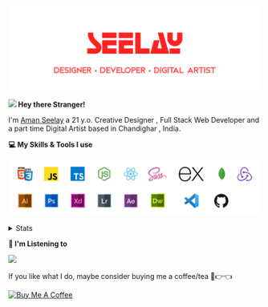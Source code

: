 [![banner](./images/seelay.svg)](https://seelay.in)

**<img src="https://media.giphy.com/media/hvRJCLFzcasrR4ia7z/giphy.gif" width="25px"> Hey there Stranger!**

I'm [Aman Seelay](https://seelay.in) a 21 y.o. Creative Designer , Full Stack Web Developer and a part time Digital Artist based in Chandighar , India.

**💻 My Skills & Tools I use**

[![banner](./images/skills&tools.svg)](https://seelay.in)

<details>
  <summary>Stats</summary>

---

<!--START_SECTION:waka-->
![Profile Views](http://img.shields.io/badge/Profile%20Views-7-blue)

**🐱 My Github Data** 

> 🏆 501 Contributions in the Year 2021
 > 
> 📦 587.2 kB Used in Github's Storage 
 > 
> 🚫 Not Opted to Hire
 > 
> 📜 1 Public Repository 
 > 
> 🔑 88 Private Repositories  
 > 
**I'm a Night 🦉** 

```text
🌞 Morning    192 commits    ██████░░░░░░░░░░░░░░░░░░░   26.63% 
🌆 Daytime    95 commits     ███░░░░░░░░░░░░░░░░░░░░░░   13.18% 
🌃 Evening    186 commits    ██████░░░░░░░░░░░░░░░░░░░   25.8% 
🌙 Night      248 commits    ████████░░░░░░░░░░░░░░░░░   34.4%

```
📅 **I'm Most Productive on Thursday** 

```text
Monday       125 commits    ████░░░░░░░░░░░░░░░░░░░░░   17.34% 
Tuesday      71 commits     ██░░░░░░░░░░░░░░░░░░░░░░░   9.85% 
Wednesday    82 commits     ██░░░░░░░░░░░░░░░░░░░░░░░   11.37% 
Thursday     172 commits    ██████░░░░░░░░░░░░░░░░░░░   23.86% 
Friday       117 commits    ████░░░░░░░░░░░░░░░░░░░░░   16.23% 
Saturday     83 commits     ███░░░░░░░░░░░░░░░░░░░░░░   11.51% 
Sunday       71 commits     ██░░░░░░░░░░░░░░░░░░░░░░░   9.85%

```


📊 **This Week I Spent My Time On** 

```text
⌚︎ Time Zone: Asia/Kolkata

💬 Programming Languages: 
Other                    28 hrs 48 mins      █████████████████████░░░░   84.83% 
JavaScript               1 hr 37 mins        █░░░░░░░░░░░░░░░░░░░░░░░░   4.81% 
JSON                     1 hr 35 mins        █░░░░░░░░░░░░░░░░░░░░░░░░   4.67% 
Vue.js                   1 hr 9 mins         ░░░░░░░░░░░░░░░░░░░░░░░░░   3.4% 
Git Config               15 mins             ░░░░░░░░░░░░░░░░░░░░░░░░░   0.75%

🔥 Editors: 
Browser                  27 hrs 10 mins      ████████████████████░░░░░   80.02% 
VS Code                  6 hrs 46 mins       █████░░░░░░░░░░░░░░░░░░░░   19.98%

🐱‍💻 Projects: 
ARIUS-Web                9 hrs 16 mins       ██████░░░░░░░░░░░░░░░░░░░   27.3% 
ARIUS                    8 hrs 44 mins       ██████░░░░░░░░░░░░░░░░░░░   25.75% 
amar                     3 hrs 10 mins       ██░░░░░░░░░░░░░░░░░░░░░░░   9.35% 
lennox                   2 hrs 48 mins       ██░░░░░░░░░░░░░░░░░░░░░░░   8.27% 
SeelayBot                2 hrs 8 mins        █░░░░░░░░░░░░░░░░░░░░░░░░   6.31%

💻 Operating System: 
Windows                  33 hrs 57 mins      █████████████████████████   100.0%

```

**I Mostly Code in JavaScript** 

```text
JavaScript               57 repos            ████████████████░░░░░░░░░   64.77% 
TypeScript               18 repos            █████░░░░░░░░░░░░░░░░░░░░   20.45% 
HTML                     5 repos             █░░░░░░░░░░░░░░░░░░░░░░░░   5.68% 
Vue                      4 repos             █░░░░░░░░░░░░░░░░░░░░░░░░   4.55% 
CSS                      3 repos             ░░░░░░░░░░░░░░░░░░░░░░░░░   3.41%

```


**Timeline**

![Chart not found](https://raw.githubusercontent.com/ImSeelay/ImSeelay/master/charts/bar_graph.png) 


<!--END_SECTION:waka-->

---

 </details>

**🎵 I'm Listening to**

<object data="https://now-play.vercel.app/api/generate?uid=7a17a86e-d6b7-43b5-8d9c-1d6dae42a779" >

  <img src="https://now-play.vercel.app/api/generate?uid=7a17a86e-d6b7-43b5-8d9c-1d6dae42a779" />

</object>

If you like what I do, maybe consider buying me a coffee/tea 🥺👉👈

<a href="https://www.buymeacoffee.com/seelay" target="_blank"><img src="https://cdn.buymeacoffee.com/buttons/v2/default-red.png" alt="Buy Me A Coffee" width="150" ></a>
